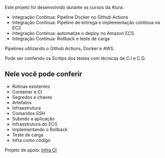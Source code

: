 Este projeto foi desenvolvido durante os cursos da Alura:
- Integração Contínua: Pipeline Docker no Github Actions
- Integração Contínua: Pipeline de entrega e implementação contínua na EC2
- Integração Contínua: automatize o deploy no Amazon ECS
- Integração Contínua: Rollback e teste de carga 

Pipelines utilizando o Github Actions, Docker e AWS. 

Pode ser conferido os Scritps dos testes com técnicas de C.I e C.D.

## Nele você pode conferir

- Rotinas existentes
- Container e CI
- Segredos e chaves
- Artefatos
- Infraestrutura
- Comandos SSH
- Subindo a aplicação
- Infraestrutura do ECS
- Implementando o Rollback
- Teste de carga
- Infra como código

Projeto de apoio: [Infra CI](https://github.com/BrediMuliterno/Infra_CI)
